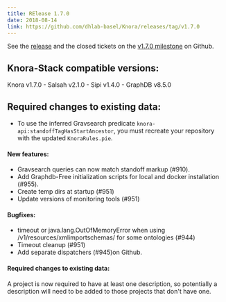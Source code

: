 ```yaml
---
title: RElease 1.7.0
date: 2018-08-14
link: https://github.com/dhlab-basel/Knora/releases/tag/v1.7.0
---
```

See the
[release](https://github.com/dhlab-basel/Knora/releases/tag/v1.7.0) and the closed tickets on the [v1.7.0 milestone](https://github.com/dhlab-basel/Knora/milestone/11) on Github.

Knora-Stack compatible versions:
---

Knora v1.7.0 - Salsah v2.1.0 - Sipi v1.4.0 - GraphDB v8.5.0

Required changes to existing data:
----------------------------------

- To use the inferred Gravsearch predicate `knora-api:standoffTagHasStartAncestor`,
  you must recreate your repository with the updated `KnoraRules.pie`.

#### New features:

- Gravsearch queries can now match standoff markup (#910).
- Add Graphdb-Free initialization scripts for local and docker installation (#955).
- Create temp dirs at startup (#951)
- Update versions of monitoring tools (#951)


#### Bugfixes:

- timeout or java.lang.OutOfMemoryError when using /v1/resources/xmlimportschemas/ for some ontologies (#944)
- Timeout cleanup (#951)
- Add separate dispatchers (#945)on Github.

#### Required changes to existing data:
A project is now required to have at least one description, so potentially a description will need to be added to those projects that don't have one.






